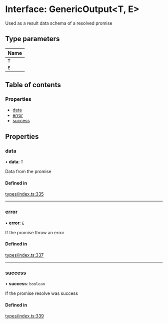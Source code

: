 # Interface: GenericOutput<T, E\>

Used as a result data schema of a resolved promise

## Type parameters

| Name |
| :------ |
| `T` |
| `E` |

## Table of contents

### Properties

- [data](GenericOutput.md#data)
- [error](GenericOutput.md#error)
- [success](GenericOutput.md#success)

## Properties

### data

• **data**: `T`

Data from the promise

#### Defined in

[types/index.ts:335](https://github.com/nevermined-io/components-catalog/blob/b19d66a/lib/src/types/index.ts#L335)

___

### error

• **error**: `E`

If the promise throw an error

#### Defined in

[types/index.ts:337](https://github.com/nevermined-io/components-catalog/blob/b19d66a/lib/src/types/index.ts#L337)

___

### success

• **success**: `boolean`

If the promise resolve was success

#### Defined in

[types/index.ts:339](https://github.com/nevermined-io/components-catalog/blob/b19d66a/lib/src/types/index.ts#L339)

